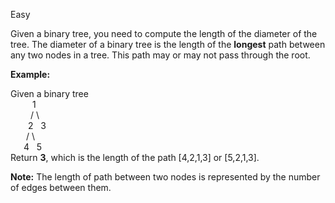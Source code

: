 Easy

Given a binary tree, you need to compute the length of the diameter of the tree. The diameter of a binary tree is the length of the **longest** path between any two nodes in a tree. This path may or may not pass through the root.

**Example:**

Given a binary tree  
&ensp;&ensp;&ensp;&ensp;&ensp;1  
&ensp;&ensp;&ensp;&ensp;&nbsp;/&nbsp;\  
&ensp;&ensp;&ensp;&ensp;2&nbsp;&nbsp;&nbsp;3  
&ensp;&ensp;&ensp;&nbsp;/&nbsp;\  
&ensp;&ensp;&ensp;4&nbsp;&nbsp;&nbsp;5    
Return **3**, which is the length of the path [4,2,1,3] or [5,2,1,3].  

**Note:** The length of path between two nodes is represented by the number of edges between them.
